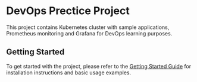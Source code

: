 # DevOps Prectice Project

This project contains Kubernetes cluster with sample applications, Prometheus monitoring and Grafana for DevOps learning purposes.

## Getting Started

To get started with the project, please refer to the [Getting Started Guide](getting-started.md) for installation instructions and basic usage examples.
